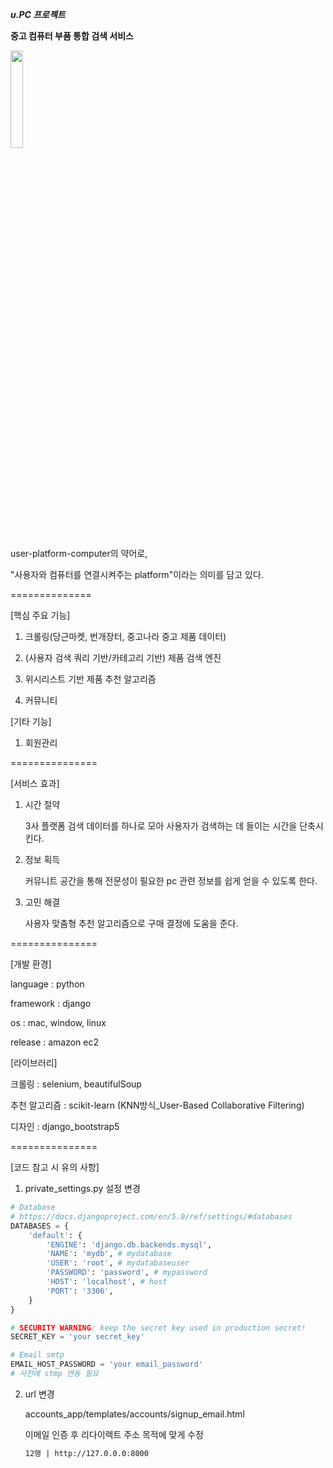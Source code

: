 ***u.PC 프로젝트***

**중고 컴퓨터 부품 통합 검색 서비스**

<img src="https://github.com/2024-SoftwareProject/BE/assets/127396481/a2fe1264-ad49-4134-bb93-0d051345f79c" width="20%" height="20%">

user-platform-computer의 약어로,

"사용자와 컴퓨터를 연결시켜주는 platform"이라는 의미를 담고 있다.

==============

[핵심 주요 기능]

1. 크롤링(당근마켓, 번개장터, 중고나라 중고 제품 데이터)

2. (사용자 검색 쿼리 기반/카테고리 기반) 제품 검색 엔진

3. 위시리스트 기반 제품 추천 알고리즘

4. 커뮤니티 


[기타 기능]

1. 회원관리

===============

[서비스 효과]
1. 시간 절약

   3사 플랫폼 검색 데이터를 하나로 모아 사용자가 검색하는 데 들이는 시간을 단축시킨다.

2. 정보 획득

   커뮤니트 공간을 통해 전문성이 필요한 pc 관련 정보를 쉽게 얻을 수 있도록 한다.

3. 고민 해결

   사용자 맞춤형 추천 알고리즘으로 구매 결정에 도움을 준다.

===============

[개발 환경]

   language : python

   framework : django

   os : mac, window, linux

   release : amazon ec2


[라이브러리]

   크롤링 : selenium, beautifulSoup

   추천 알고리즘 : scikit-learn (KNN방식_User-Based Collaborative Filtering)

   디자인 : django_bootstrap5


===============

[코드 참고 시 유의 사항]

1. private_settings.py 설정 변경
```py
# Database
# https://docs.djangoproject.com/en/5.0/ref/settings/#databases
DATABASES = {
    'default': {
        'ENGINE': 'django.db.backends.mysql',
        'NAME': 'mydb', # mydatabase
        'USER': 'root', # mydatabaseuser
        'PASSWORD': 'password', # mypassword
        'HOST': 'localhost', # host
        'PORT': '3306',
    }
}

# SECURITY WARNING: keep the secret key used in production secret!
SECRET_KEY = 'your secret_key'

# Email smtp
EMAIL_HOST_PASSWORD = 'your email_password'
# 사전에 stmp 연동 필요
```

2. url 변경

   accounts_app/templates/accounts/signup_email.html

   이메일 인증 후 리다이렉트 주소 목적에 맞게 수정
   ```html
   12행 | http://127.0.0.0:8000
   ```
